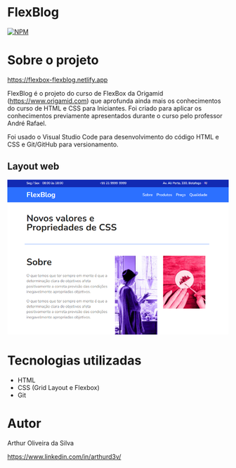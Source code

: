 # FlexBlog 
[![NPM](https://img.shields.io/npm/l/react)](https://github.com/arthurOd3v/FlexBlog/blob/main/LICENSE) 

# Sobre o projeto

https://flexbox-flexblog.netlify.app

FlexBlog é o projeto do curso de FlexBox da Origamid (https://www.origamid.com) que aprofunda ainda mais os conhecimentos do curso de HTML e CSS para Iniciantes. Foi criado para aplicar os conhecimentos previamente apresentados durante o curso pelo professor André Rafael. 

Foi usado o Visual Studio Code para desenvolvimento do código HTML e CSS e Git/GitHub para versionamento.

## Layout web
![Web 1](https://github.com/arthurOd3v/FlexBlog/blob/main/img.png)

# Tecnologias utilizadas
- HTML
- CSS (Grid Layout e Flexbox)
- Git

# Autor

Arthur Oliveira da Silva

https://www.linkedin.com/in/arthurd3v/
